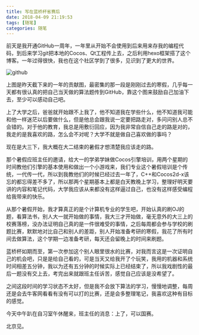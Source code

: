 ```yaml
---
title: 写在蓝桥杯省赛后
date: 2018-04-09 21:19:53
tags: [随笔]
categories: 随笔
---
```




前天是我开通GitHub一周年，一年里从开始不会使用到后来用来存我的编程代码，到后来学习git把本地的Cocos、Qt工程传上去，之后利用hexo框架搭了这个博客。一年过得很快，我也在这个社区学到了很多，见识到了更大的世界。 

![github](http://qn.hushhw.cn/hushhwblog01)



上图是昨天截下来的一年的贡献图，最密集的那一段是刚刚过去的寒假，几乎每一天都有很认真的把自己当天做的算法题传到GitHub，靠这个图来鼓励自己加油下去，至少可以感动自己吧。

<!--more-->

上了大学之后，爸爸就开始跟不上我了，他不知道我在学些什么，他不知道我可能和他一样迷茫以后要做什么，但是他总会跟我说一定要把路走对，多问问别人总不会错的。对于他的教育，我总是用敷衍回应，因为我非常自信自己走的路是对的，我走的是我喜欢的路，怎么会不对呢？大学不就是做自己喜欢做的事吗？



现在是大三下，我大概在大二结束的暑假才想清楚我应该走的路。

那个暑假应班主任的邀请，给大一的学弟学妹做Cocos引擎培训，用两个星期的时间教他们引擎的基本使用和做出一个小游戏来，我们专业这个暑假培训是个传统，一代传一代，所以到我教他们的时候已经过去一年了，C++和Cocos2d-x该忘的都忘得差不多了，所以那两个星期基本上都是白天教晚上学习，整理好明天要讲的内容和笔记代码，大学我应该从来都没有这样逼过自己，也没有这样感受编程给我带来的快乐。

从那个暑假开始，我才算真正的是个计算机专业的学生吧，开始认真的刷OJ的题，看算法书，别人大一就开始做的事情，我大三才开始做，毫无意外的大三上的校赛落榜，没办法证明自己真的是一件很难受的事情，之后每周都会参与学校的刷题比赛，默默地对比自己和别人的差距，别人开始准备考研的寒假，我花了所有时间去做算法，这个学期一边准备考研，每天还会留晚上的时间来刷题。

蓝桥杯如期而至，第一次参加这个别人眼里很水的比赛，对我而言这是一次证明自己的机会吧，只是是给自己看的，可是当天又给我开了个玩笑，我用的机器和系统时间相差五分钟，我以为还有五分钟的时候实际上已经结束了，所以我戏剧性的最后一题没有交上去，考完出来就跟班主任诉苦，感觉自己应该是没希望了。

之间这段时间的学习状态不太好，但是我不会放下算法的学习，慢慢地调整，每周还是会去牛客网看看有没有可以打的比赛，还是会多整理笔记，我喜欢这种有目标的感觉。



今天中午趴在自习室午休醒来，班主任的消息：上了，可以国赛。

北京见。